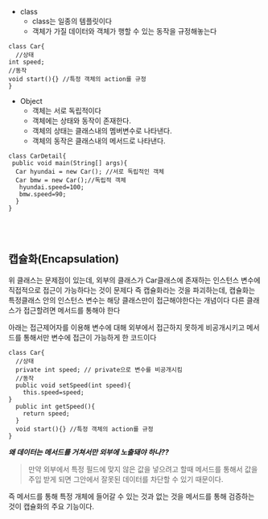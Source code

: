 * class
  * class는 일종의 템플릿이다
  * 객체가 가질 데이터와 객체가 행할 수 있는 동작을 규정해놓는다

```
class Car{
  //상태
int speed;
//동작
void start(){} //특정 객체의 action를 규정
}
```
* Object
  * 객체는 서로 독립적이다
  * 객체에는 상태와 동작이 존재한다.
  * 객체의 상태는 클래스내의 멤버변수로 나타낸다.
  * 객체의 동작은 클래스내의 메서드로 나타낸다.

```
class CarDetail{
 public void main(String[] args){
  Car hyundai = new Car(); //서로 독립적인 객체
  Car bmw = new Car();//독립적 객체
   hyundai.speed=100;
   bmw.speed=90; 
  }
}
```
</br>
</br>

## 캡슐화(Encapsulation)

위 클래스는 문제점이 있는데, 외부의 클래스가 Car클래스에 존재하는 인스턴스 변수에 직접적으로 접근이 가능하다는 것이 문제다
즉 캡슐화라는 것을 파괴하는데, 캡슐화는 특정클래스 안의 인스턴스 변수는 해당 클래스만이 접근해야한다는 개념이다 다른 클래스가 접근할려면 메서드를 통해야 한다

아래는 접근제어자를 이용해 변수에 대해 외부에서 접근하지 못하게 비공개시키고 메서드를 통해서만 변수에 접근이 가능하게 한 코드이다
```
class Car{
  //상태
  private int speed; // private으로 변수를 비공개시킴
  //동작
  public void setSpeed(int speed){
    this.speed=speed;
}
  public int getSpeed(){
    return speed;
  }
  void start(){} //특정 객체의 action를 규정
}

```
 

***왜 데이터는 메서드를 거쳐서만 외부에 노출돼야 하나??***
> 만약 외부에서 특정 필드에 맞지 않은 값을 넣으려고 할때
메서드를 통해서 값을 주입 받게 되면 그안에서 잘못된 데이터를 차단할 수 있기 때문이다.

즉 메서드를 통해 특정 개체에 들어갈 수 있는 것과 없는 것을  메서드를 통해 검증하는 것이 캡슐화의 주요 기능이다.

